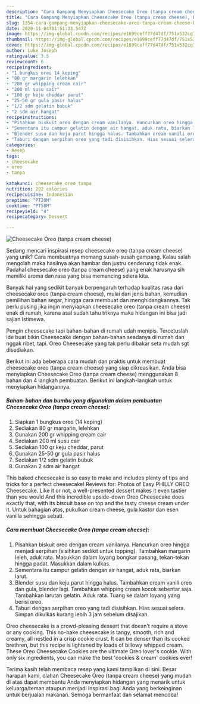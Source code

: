 ```yaml
---
description: "Cara Gampang Menyiapkan Cheesecake Oreo (tanpa cream cheese), Bisa Manjain Lidah"
title: "Cara Gampang Menyiapkan Cheesecake Oreo (tanpa cream cheese), Bisa Manjain Lidah"
slug: 1354-cara-gampang-menyiapkan-cheesecake-oreo-tanpa-cream-cheese-bisa-manjain-lidah
date: 2020-11-04T01:51:33.547Z
image: https://img-global.cpcdn.com/recipes/e1699ceff77d47df/751x532cq70/cheesecake-oreo-tanpa-cream-cheese-foto-resep-utama.jpg
thumbnail: https://img-global.cpcdn.com/recipes/e1699ceff77d47df/751x532cq70/cheesecake-oreo-tanpa-cream-cheese-foto-resep-utama.jpg
cover: https://img-global.cpcdn.com/recipes/e1699ceff77d47df/751x532cq70/cheesecake-oreo-tanpa-cream-cheese-foto-resep-utama.jpg
author: Luke Joseph
ratingvalue: 3.5
reviewcount: 6
recipeingredient:
- "1 bungkus oreo 14 keping"
- "80 gr margarin lelehkan"
- "200 gr whipping cream cair"
- "200 ml susu cair"
- "100 gr keju cheddar parut"
- "25-50 gr gula pasir halus"
- "1/2 sdm gelatin bubuk"
- "2 sdm air hangat"
recipeinstructions:
- "Pisahkan biskuit oreo dengan cream vanilanya. Hancurkan oreo hingga menjadi serpihan (sisihkan sedikit untuk topping). Tambahkan margarin leleh, aduk rata. Masukkan dalam loyang bongkar pasang, tekan-tekan hingga padat. Masukkan dalam kulkas."
- "Sementara itu campur gelatin dengan air hangat, aduk rata, biarkan larut."
- "Blender susu dan keju parut hingga halus. Tambahkan cream vanili oreo dan gula, blender lagi. Tambahkan whipping cream kocok sebentar saja. Tambahkan larutan gelatin. Aduk rata. Tuang ke dalam loyang yang berisi oreo."
- "Taburi dengan serpihan oreo yang tadi disisihkan. Hias sesuai selera. Simpan dikulkas kurang lebih 3 jam sebelum disajikan."
categories:
- Resep
tags:
- cheesecake
- oreo
- tanpa

katakunci: cheesecake oreo tanpa 
nutrition: 202 calories
recipecuisine: Indonesian
preptime: "PT20M"
cooktime: "PT58M"
recipeyield: "4"
recipecategory: Dessert

---
```



![Cheesecake Oreo (tanpa cream cheese)](https://img-global.cpcdn.com/recipes/e1699ceff77d47df/751x532cq70/cheesecake-oreo-tanpa-cream-cheese-foto-resep-utama.jpg)

Sedang mencari inspirasi resep cheesecake oreo (tanpa cream cheese) yang unik? Cara membuatnya memang susah-susah gampang. Kalau salah mengolah maka hasilnya akan hambar dan justru cenderung tidak enak. Padahal cheesecake oreo (tanpa cream cheese) yang enak harusnya sih memiliki aroma dan rasa yang bisa memancing selera kita.

Banyak hal yang sedikit banyak berpengaruh terhadap kualitas rasa dari cheesecake oreo (tanpa cream cheese), mulai dari jenis bahan, kemudian pemilihan bahan segar, hingga cara membuat dan menghidangkannya. Tak perlu pusing jika ingin menyiapkan cheesecake oreo (tanpa cream cheese) enak di rumah, karena asal sudah tahu triknya maka hidangan ini bisa jadi sajian istimewa.

Pengin cheesecake tapi bahan-bahan di rumah udah menipis. Tercetuslah ide buat bikin Cheesecake dengan bahan-bahan seadanya di rumah dan nggak ribet, tapi. Oreo Cheesecake yang tak perlu dibakar seta mudah sgt disediakan.


Berikut ini ada beberapa cara mudah dan praktis untuk membuat cheesecake oreo (tanpa cream cheese) yang siap dikreasikan. Anda bisa menyiapkan Cheesecake Oreo (tanpa cream cheese) menggunakan 8 bahan dan 4 langkah pembuatan. Berikut ini langkah-langkah untuk menyiapkan hidangannya.

<!--inarticleads1-->

##### Bahan-bahan dan bumbu yang digunakan dalam pembuatan Cheesecake Oreo (tanpa cream cheese):

1. Siapkan 1 bungkus oreo (14 keping)
1. Sediakan 80 gr margarin, lelehkan
1. Gunakan 200 gr whipping cream cair
1. Sediakan 200 ml susu cair
1. Sediakan 100 gr keju cheddar, parut
1. Gunakan 25-50 gr gula pasir halus
1. Sediakan 1/2 sdm gelatin bubuk
1. Gunakan 2 sdm air hangat


This baked cheesecake is so easy to make and includes plenty of tips and tricks for a perfect cheesecake! Reviews for: Photos of Easy PHILLY OREO Cheesecake. Like it or not, a well-presented dessert makes it even tastier than you would And this incredible upside-down Oreo Cheesecake does exactly that, with its biscuit base on top and the tasty cheese cream under it. Untuk bahagian atas, pukulkan cream cheese, gula kastor dan esen vanilla sehingga sebati. 

<!--inarticleads2-->

##### Cara membuat Cheesecake Oreo (tanpa cream cheese):

1. Pisahkan biskuit oreo dengan cream vanilanya. Hancurkan oreo hingga menjadi serpihan (sisihkan sedikit untuk topping). Tambahkan margarin leleh, aduk rata. Masukkan dalam loyang bongkar pasang, tekan-tekan hingga padat. Masukkan dalam kulkas.
1. Sementara itu campur gelatin dengan air hangat, aduk rata, biarkan larut.
1. Blender susu dan keju parut hingga halus. Tambahkan cream vanili oreo dan gula, blender lagi. Tambahkan whipping cream kocok sebentar saja. Tambahkan larutan gelatin. Aduk rata. Tuang ke dalam loyang yang berisi oreo.
1. Taburi dengan serpihan oreo yang tadi disisihkan. Hias sesuai selera. Simpan dikulkas kurang lebih 3 jam sebelum disajikan.


Oreo cheesecake is a crowd-pleasing dessert that doesn&#39;t require a stove or any cooking. This no-bake cheesecake is tangy, smooth, rich and creamy, all nestled in a crisp cookie crust. It can be denser than its cooked brethren, but this recipe is lightened by loads of billowy whipped cream. These Oreo Cheesecake Cookies are the ultimate Oreo lover&#39;s cookie. With only six ingredients, you can make the best &#39;cookies &amp; cream&#39; cookies ever! 

Terima kasih telah membaca resep yang kami tampilkan di sini. Besar harapan kami, olahan Cheesecake Oreo (tanpa cream cheese) yang mudah di atas dapat membantu Anda menyiapkan hidangan yang menarik untuk keluarga/teman ataupun menjadi inspirasi bagi Anda yang berkeinginan untuk berjualan makanan. Semoga bermanfaat dan selamat mencoba!
